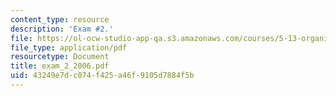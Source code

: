 ```yaml
---
content_type: resource
description: 'Exam #2.'
file: https://ol-ocw-studio-app-qa.s3.amazonaws.com/courses/5-13-organic-chemistry-ii-fall-2006/43249e7dc074f425a46f9105d7884f5b_exam_2_2006.pdf
file_type: application/pdf
resourcetype: Document
title: exam_2_2006.pdf
uid: 43249e7d-c074-f425-a46f-9105d7884f5b
---
```

